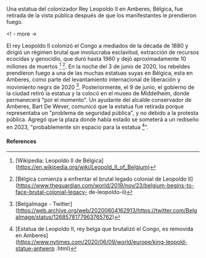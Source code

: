 Una estatua del colonizador Rey Leopoldo II en Amberes, Bélgica, fue retirada de la vista pública después de que los manifestantes le prendieron fuego.

<! - more ->

El rey Leopoldo II colonizó el Congo a mediados de la década de 1880 y dirigió un régimen brutal que involucraba esclavitud, extracción de recursos ecocidas y genocidio, que duró hasta 1960 y dejó aproximadamente 10 millones de muertos [^ 1] [^ 2]. En la noche del 3 de junio de 2020, los rebeldes prendieron fuego a una de las muchas estatuas suyas en Bélgica, esta en Amberes, como parte del levantamiento internacional de liberación y movimiento negrx de 2020 [^ 3]. Posteriormente, el 9 de junio, el gobierno de la ciudad retiró la estatua y la colocó en el museo de Middelheim, donde permanecerá "por el momento". Un ayudante del alcalde conservador de Amberes, Bart De Wever, comunicó que la estatua fue retirada porque representaba un "problema de seguridad pública", y no debido a la protesta pública. Agregó que la plaza donde había estado se someterá a un rediseño en 2023, "probablemente sin espacio para la estatua [^ 4]".

#### References

[^ 1]: [Wikipedia: Leopoldo II de Bélgica] (https://en.wikipedia.org/wiki/Leopold_II_of_Belgium)

[^ 2]: [Bélgica comienza a enfrentar el brutal legado colonial de Leopoldo II] (https://www.theguardian.com/world/2019/nov/23/belgium-begins-to-face-brutal-colonial-legacy- de-leopoldo-ii)

[^ 3]: [BelgaImage - Twitter] (https://web.archive.org/web/20200604162913/https://twitter.com/BelgaImage/status/1268578177963765762)

[^ 4]: [Estatua de Leopoldo II, rey belga que brutalizó el Congo, es removida en Amberes] (https://www.nytimes.com/2020/06/09/world/europe/king-leopold-statue-antwerp .html)

